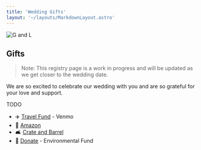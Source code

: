 ```yaml
---
title: 'Wedding Gifts'
layout: '~/layouts/MarkdownLayout.astro'
---
```


![G and L](/assets/gallery/B_gl_love_lock.jpg)

## Gifts

> Note: This registry page is a work in progress and will be updated as we get closer to the wedding date.

We are so excited to celebrate our wedding with you and are so grateful for your love and support.

TODO

- ✈️ [Travel Fund](https://account.venmo.com/u/GrantBirki) - Venmo
- 🛒 [Amazon](https://www.amazon.com/wedding/grant-birkinbine-leah-caragol--may-2024/registry/11BZEM3G36MR4)
- 🛋️ [Crate and Barrel]()
- 🌱 [Donate](https://www.catf.us/) - Environmental Fund
